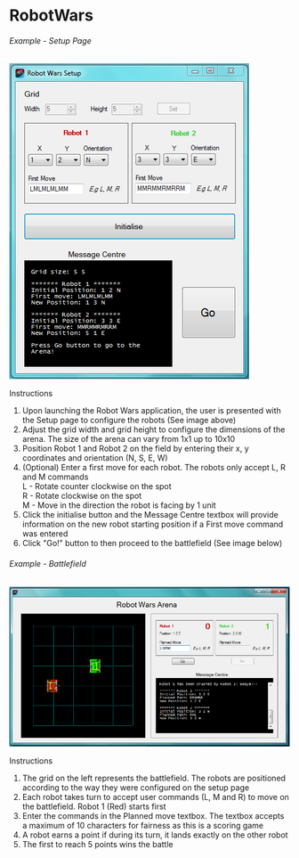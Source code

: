 # RobotWars

###### Example - Setup Page
![alt tag](https://github.com/pascalhow/RobotWars/blob/master/RobotWars%20Setup%20page.PNG)

Instructions  
  
1) Upon launching the Robot Wars application, the user is presented with the Setup page to  configure the robots (See image above)  
2) Adjust the grid width and grid height to configure the dimensions of the arena. The size of the arena can vary from 1x1 up to 10x10  
3) Position Robot 1 and Robot 2 on the field by entering their x, y coordinates and orientation (N, S, E, W)  
4) (Optional) Enter a first move for each robot. The robots only accept L, R and M commands  
L - Rotate counter clockwise on the spot  
R - Rotate clockwise on the spot  
M - Move in the direction the robot is facing by 1 unit  
5) Click the initialise button and the Message Centre textbox will provide information on the new robot starting position if a First move command was entered  
6) Click "Go!" button to then proceed to the battlefield (See image below)  

###### Example - Battlefield
![alt tag](https://github.com/pascalhow/RobotWars/blob/master/RobotWars%20Battlefield%20page.PNG)

Instructions  
  
1) The grid on the left represents the battlefield. The robots are positioned according to the way they were configured on the setup page  
2) Each robot takes turn to accept user commands (L, M and R) to move on the battlefield. Robot 1 (Red) starts first  
3) Enter the commands in the Planned move textbox. The textbox accepts a maximum of 10 characters for fairness as this is a scoring game    
4) A robot earns a point if during its turn, it lands exactly on the other robot  
5) The first to reach 5 points wins the battle  
